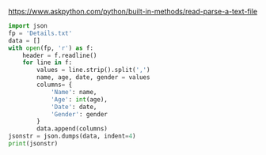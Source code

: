 https://www.askpython.com/python/built-in-methods/read-parse-a-text-file

```python
import json
fp = 'Details.txt'
data = []
with open(fp, 'r') as f:
    header = f.readline()
    for line in f:
        values = line.strip().split(',')
        name, age, date, gender = values
        columns= {
            'Name': name,
            'Age': int(age),
            'Date': date,
            'Gender': gender
        }
        data.append(columns)
jsonstr = json.dumps(data, indent=4)
print(jsonstr)
```

